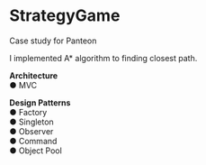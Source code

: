 # StrategyGame
Case study for Panteon

I implemented A* algorithm to finding closest path. 

**Architecture** \
● MVC 

**Design Patterns** \
● Factory \
● Singleton \
● Observer \
● Command  \
● Object Pool 
